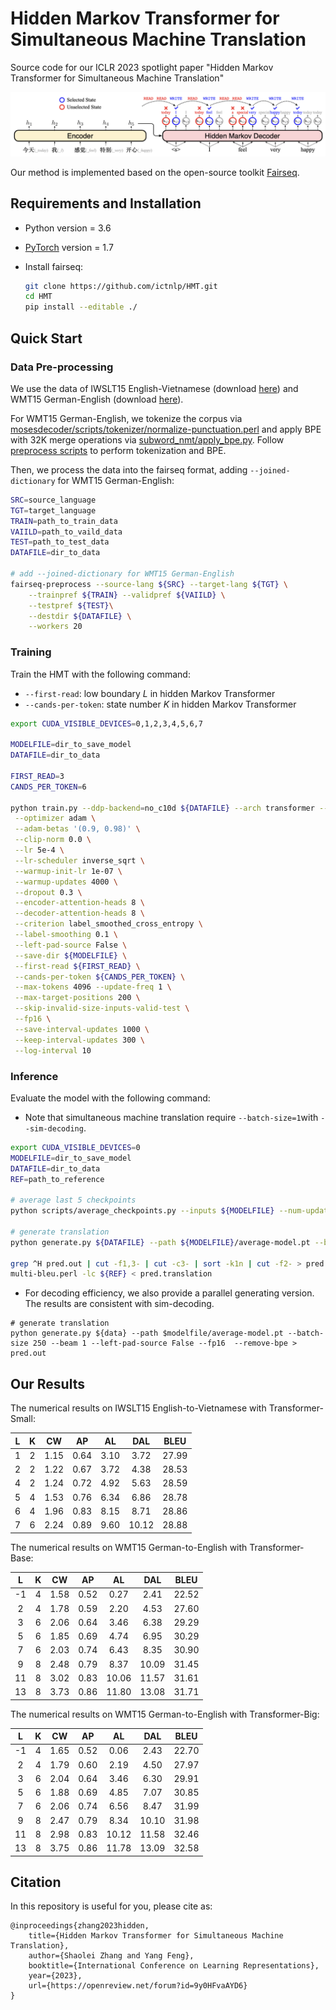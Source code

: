 # Hidden Markov Transformer for Simultaneous Machine Translation

Source code for our ICLR 2023 spotlight paper "Hidden Markov Transformer for Simultaneous Machine Translation"

<img src="./hmt.png" alt="hmt" style="zoom: 100%;" />

Our method is implemented based on the open-source toolkit [Fairseq](https://github.com/pytorch/fairseq).

## Requirements and Installation

- Python version = 3.6

- [PyTorch](http://pytorch.org/) version = 1.7

- Install fairseq:

  ```bash
  git clone https://github.com/ictnlp/HMT.git
  cd HMT
  pip install --editable ./
  ```


## Quick Start

### Data Pre-processing

We use the data of IWSLT15 English-Vietnamese (download [here](https://nlp.stanford.edu/projects/nmt/)) and WMT15 German-English (download [here](https://www.statmt.org/wmt15/)).

For WMT15 German-English, we tokenize the corpus via [mosesdecoder/scripts/tokenizer/normalize-punctuation.perl](https://github.com/moses-smt/mosesdecoder) and apply BPE with 32K merge operations via [subword_nmt/apply_bpe.py](https://github.com/rsennrich/subword-nmt). Follow [preprocess scripts](https://github.com/Vily1998/wmt16-scripts) to perform tokenization and BPE.

Then, we process the data into the fairseq format, adding `--joined-dictionary` for WMT15 German-English:

```bash
SRC=source_language
TGT=target_language
TRAIN=path_to_train_data
VAIILD=path_to_vaild_data
TEST=path_to_test_data
DATAFILE=dir_to_data

# add --joined-dictionary for WMT15 German-English
fairseq-preprocess --source-lang ${SRC} --target-lang ${TGT} \
    --trainpref ${TRAIN} --validpref ${VAIILD} \
    --testpref ${TEST}\
    --destdir ${DATAFILE} \
    --workers 20
```

### Training

Train the HMT with the following command:

- `--first-read`: low boundary $L$ in hidden Markov Transformer
- `--cands-per-token`: state number $K$ in hidden Markov Transformer

```bash
export CUDA_VISIBLE_DEVICES=0,1,2,3,4,5,6,7

MODELFILE=dir_to_save_model
DATAFILE=dir_to_data

FIRST_READ=3
CANDS_PER_TOKEN=6

python train.py --ddp-backend=no_c10d ${DATAFILE} --arch transformer --share-all-embeddings \
 --optimizer adam \
 --adam-betas '(0.9, 0.98)' \
 --clip-norm 0.0 \
 --lr 5e-4 \
 --lr-scheduler inverse_sqrt \
 --warmup-init-lr 1e-07 \
 --warmup-updates 4000 \
 --dropout 0.3 \
 --encoder-attention-heads 8 \
 --decoder-attention-heads 8 \
 --criterion label_smoothed_cross_entropy \
 --label-smoothing 0.1 \
 --left-pad-source False \
 --save-dir ${MODELFILE} \
 --first-read ${FIRST_READ} \
 --cands-per-token ${CANDS_PER_TOKEN} \
 --max-tokens 4096 --update-freq 1 \
 --max-target-positions 200 \
 --skip-invalid-size-inputs-valid-test \
 --fp16 \
 --save-interval-updates 1000 \
 --keep-interval-updates 300 \
 --log-interval 10
```

### Inference

Evaluate the model with the following command:

- Note that simultaneous machine translation require `--batch-size=1`with `--sim-decoding`.

```bash
export CUDA_VISIBLE_DEVICES=0
MODELFILE=dir_to_save_model
DATAFILE=dir_to_data
REF=path_to_reference

# average last 5 checkpoints
python scripts/average_checkpoints.py --inputs ${MODELFILE} --num-update-checkpoints 5 --output ${MODELFILE}/average-model.pt 

# generate translation
python generate.py ${DATAFILE} --path ${MODELFILE}/average-model.pt --batch-size 1 --beam 1 --left-pad-source False --fp16  --remove-bpe --sim-decoding > pred.out

grep ^H pred.out | cut -f1,3- | cut -c3- | sort -k1n | cut -f2- > pred.translation
multi-bleu.perl -lc ${REF} < pred.translation
```

- For decoding efficiency, we also provide a parallel generating version. The results are consistent with sim-decoding.

```shell
# generate translation
python generate.py ${data} --path $modelfile/average-model.pt --batch-size 250 --beam 1 --left-pad-source False --fp16  --remove-bpe > pred.out
```

## Our Results

The numerical results on IWSLT15 English-to-Vietnamese with Transformer-Small:

|  L   |  K   |  CW  |  AP  |  AL  |  DAL  | BLEU  |
| :--: | :--: | :--: | :--: | :--: | :---: | :---: |
|  1   |  2   | 1.15 | 0.64 | 3.10 | 3.72  | 27.99 |
|  2   |  2   | 1.22 | 0.67 | 3.72 | 4.38  | 28.53 |
|  4   |  2   | 1.24 | 0.72 | 4.92 | 5.63  | 28.59 |
|  5   |  4   | 1.53 | 0.76 | 6.34 | 6.86  | 28.78 |
|  6   |  4   | 1.96 | 0.83 | 8.15 | 8.71  | 28.86 |
|  7   |  6   | 2.24 | 0.89 | 9.60 | 10.12 | 28.88 |

The numerical results on WMT15 German-to-English with Transformer-Base:

|  L   |  K   |  CW  |  AP  |  AL   |  DAL  | BLEU  |
| :--: | :--: | :--: | :--: | :---: | :---: | :---: |
|  -1  |  4   | 1.58 | 0.52 | 0.27  | 2.41  | 22.52 |
|  2   |  4   | 1.78 | 0.59 | 2.20  | 4.53  | 27.60 |
|  3   |  6   | 2.06 | 0.64 | 3.46  | 6.38  | 29.29 |
|  5   |  6   | 1.85 | 0.69 | 4.74  | 6.95  | 30.29 |
|  7   |  6   | 2.03 | 0.74 | 6.43  | 8.35  | 30.90 |
|  9   |  8   | 2.48 | 0.79 | 8.37  | 10.09 | 31.45 |
|  11  |  8   | 3.02 | 0.83 | 10.06 | 11.57 | 31.61 |
|  13  |  8   | 3.73 | 0.86 | 11.80 | 13.08 | 31.71 |

The numerical results on WMT15 German-to-English with Transformer-Big:

|  L   |  K   |  CW  |  AP  |  AL   |  DAL  | BLEU  |
| :--: | :--: | :--: | :--: | :---: | :---: | :---: |
|  -1  |  4   | 1.65 | 0.52 | 0.06  | 2.43  | 22.70 |
|  2   |  4   | 1.79 | 0.60 | 2.19  | 4.50  | 27.97 |
|  3   |  6   | 2.04 | 0.64 | 3.46  | 6.30  | 29.91 |
|  5   |  6   | 1.88 | 0.69 | 4.85  | 7.07  | 30.85 |
|  7   |  6   | 2.06 | 0.74 | 6.56  | 8.47  | 31.99 |
|  9   |  8   | 2.47 | 0.79 | 8.34  | 10.10 | 31.98 |
|  11  |  8   | 2.98 | 0.83 | 10.12 | 11.58 | 32.46 |
|  13  |  8   | 3.75 | 0.86 | 11.78 | 13.09 | 32.58 |

## Citation

In this repository is useful for you, please cite as:

```
@inproceedings{zhang2023hidden,
    title={Hidden Markov Transformer for Simultaneous Machine Translation},
    author={Shaolei Zhang and Yang Feng},
    booktitle={International Conference on Learning Representations},
    year={2023},
    url={https://openreview.net/forum?id=9y0HFvaAYD6}
}
```
